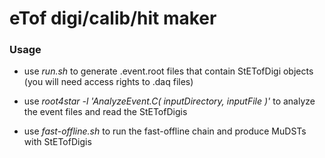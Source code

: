 # eTof digi/calib/hit maker

### Usage
  - use *run.sh* to generate .event.root files that contain StETofDigi objects (you will need access rights to .daq files)
  - use *root4star -l 'AnalyzeEvent.C( inputDirectory, inputFile )'* to analyze the event files and read the StETofDigis 
  
  - use *fast-offline.sh* to run the fast-offline chain and produce MuDSTs with StETofDigis 
